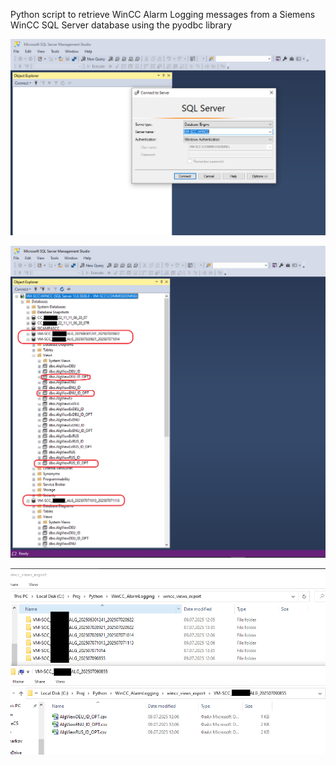 Python script to retrieve WinCC Alarm Logging messages from a Siemens WinCC SQL Server database using the pyodbc library


![Open MS SQL Server Management Studio](images/MS_QL_Server_Management_Studio.png)

![Messages to retrieve](images/WinCC_SQL_AlarmLogging_Messages.png)

![export_to_csv.png](images/export_to_csv.png)